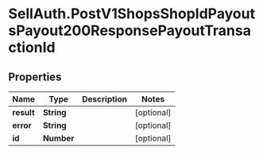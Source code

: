 # SellAuth.PostV1ShopsShopIdPayoutsPayout200ResponsePayoutTransactionId

## Properties

Name | Type | Description | Notes
------------ | ------------- | ------------- | -------------
**result** | **String** |  | [optional] 
**error** | **String** |  | [optional] 
**id** | **Number** |  | [optional] 


